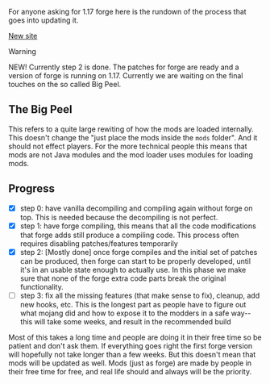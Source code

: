 For anyone asking for 1.17 forge here is the rundown of the process that goes into updating it.

[New site](https://dpeter99.github.io/posts/forge_117/)

> [!WARNING]
> NEW!
> Currently step 2 is done.
> The patches for forge are ready and a version of forge is running on 1.17. Currently we are waiting on the final touches on the so called Big Peel.

## The Big Peel
This refers to a quite large rewiting of how the mods are loaded internally. This doesn't change the "just place the mods inside the ``mods`` folder". And it should not effect players. For the more technical people this means that mods are not Java modules and the mod loader uses modules for loading mods.

## Progress

 - [x] step 0: have vanilla decompiling and compiling again without forge on top. This is needed because the decompiling is not perfect.
 - [x] step 1: have forge compiling, this means that all the code modifications that forge adds still produce a compiling code. This process often requires disabling patches/features temporarily
 - [x] step 2: [Mostly done] once forge compiles and the initial set of patches can be produced, then forge can start to be properly developed, until it's in an usable state enough to actually use. In this phase we make sure that none of the forge extra code parts break the original functionality.
 - [ ] step 3: fix all the missing features (that make sense to fix), cleanup, add new hooks, etc. This is the longest part as people have to figure out what mojang did and how to expose it to the modders in a safe way-- this will take some weeks, and result in the recommended build

Most of this takes a long time and people are doing it in their free time so be patient and don't ask them.
If everything goes right the first forge version will hopefully not take longer than a few weeks. But this doesn't mean that mods will be updated as well. Mods (just as forge) are made by people in their free time for free, and real life should and always will be the priority.
